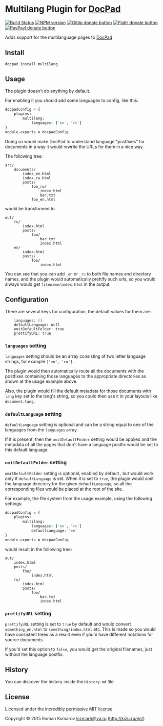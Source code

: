 # Multilang Plugin for [DocPad](http://docpad.org)

[![Build Status](https://secure.travis-ci.org/kizu/docpad-plugin-multilang.png?branch=master)](http://travis-ci.org/kizu/docpad-plugin-multilang "Check this project's build status on TravisCI")
[![NPM version](https://badge.fury.io/js/docpad-plugin-multilang.png)](https://npmjs.org/package/docpad-plugin-multilang "View this project on NPM")
[![Gittip donate button](http://badgr.co/gittip/docpad.png)](https://www.gittip.com/docpad/ "Donate weekly to this project using Gittip")
[![Flattr donate button](https://raw.github.com/balupton/flattr-buttons/master/badge-89x18.gif)](http://flattr.com/thing/344188/balupton-on-Flattr "Donate monthly to this project using Flattr")
[![PayPayl donate button](https://www.paypalobjects.com/en_AU/i/btn/btn_donate_SM.gif)](https://www.paypal.com/cgi-bin/webscr?cmd=_s-xclick&hosted_button_id=QB8GQPZAH84N6 "Donate once-off to this project using Paypal")

Adds support for the multilanguage pages
to [DocPad](https://docpad.org)



## Install

```
docpad install multilang
```



## Usage

The plugin doesn't do anything by default.

For enabling it you should add some languages to config, like this:

``` coffee
docpadConfig = {
    plugins:
        multilang:
            languages: ['en', 'ru']
}
module.exports = docpadConfig
```

Doing so would make DocPad to understand language “postfixes” for documents in a way it would rewrite the URLs for them in a nice way.

The following tree:

```
src/
    documents/
        index_en.html
        index_ru.html
        posts/
            foo_ru/
                index.html
                bar.txt
            foo_en.html
```

would be transformed to

```
out/
    ru/
        index.html
        posts/
            foo/
                bar.txt
                index.html
    en/
        index.html
        posts/
            foo/
                index.html
```

You can see that you can add `_en` or `_ru` to both file names and directory names, and the plugin would automatically prettify such urls, so you would always would get `filename/index.html` in the output.



## Configuration

There are several keys for configuration, the default values for them are:

```
    languages: []
    defaultLanguage: null
    omitDefaultFolder: true
    prettifyURL: true
```


### `languages` setting

`languages` setting should be an array consisting of two letter language strings, for example `['en', 'ru']`.

The plugin would then automatically route all the documents with the postfixes containing those languages to the appropriate directories as shown at the usage example above.

Also, the plugin would fill the default metadata for those documents with `lang` key set to the lang's string, so you could then use it in your layouts like `document.lang`.


### `defaultLanguage` setting

`defaultLanguage` setting is optional and can be a string equal to one of the languages from the `languages` array.

If it is present, then the `omitDefaultFolder` setting would be applied and the metadata of all the pages that don't have a language postfix would be set to this default language.


### `omitDefaultFolder` setting

`omitDefaultFolder` setting is optional, enabled by default , but would work only if `defaultLanguage` is set. When it is set to `true`, the plugin would omit the language directory for the given `defaultLanguage`, so all the corresponding files would be placed at the root of the site.

For example, the file system from the usage example, using the following settings:

``` coffee
docpadConfig = {
    plugins:
        multilang:
            languages: ['en', 'ru']
            defaultLanguage: 'en'
}
module.exports = docpadConfig
```

would result in the following tree:

```
out/
    index.html
    posts/
        foo/
            index.html
    ru/
        index.html
        posts/
            foo/
                bar.txt
                index.html
```


### `prettifyURL` setting

`prettifyURL` setting is set to `true` by default and would convert `something_en.html` to `something/index.html` etc. This is made so you would have consistent trees as a result even if you'd have different notations for source documents.

If you'd set this option to `false`, you would get the original filenames, just without the language postfix.



## History

You can discover the history inside the `History.md` file



## License

Licensed under the incredibly [permissive](http://en.wikipedia.org/wiki/Permissive_free_software_licence) [MIT license](http://creativecommons.org/licenses/MIT/)

Copyright &copy; 2015 Roman Komarov <kizmarh@ya.ru> (http://kizu.ru/en/)
